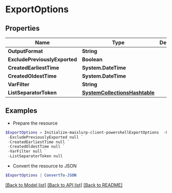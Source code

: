 # ExportOptions
## Properties

Name | Type | Description | Notes
------------ | ------------- | ------------- | -------------
**OutputFormat** | **String** |  | 
**ExcludePreviouslyExported** | **Boolean** |  | [optional] 
**CreatedEarliestTime** | **System.DateTime** |  | [optional] 
**CreatedOldestTime** | **System.DateTime** |  | [optional] 
**VarFilter** | **String** |  | [optional] 
**ListSeparatorToken** | [**SystemCollectionsHashtable**]() |  | [optional] 

## Examples

- Prepare the resource
```powershell
$ExportOptions = Initialize-maislurp-client-powershellExportOptions  -OutputFormat null `
 -ExcludePreviouslyExported null `
 -CreatedEarliestTime null `
 -CreatedOldestTime null `
 -VarFilter null `
 -ListSeparatorToken null
```

- Convert the resource to JSON
```powershell
$ExportOptions | ConvertTo-JSON
```

[[Back to Model list]](../README#documentation-for-models) [[Back to API list]](../README#documentation-for-api-endpoints) [[Back to README]](../README)


